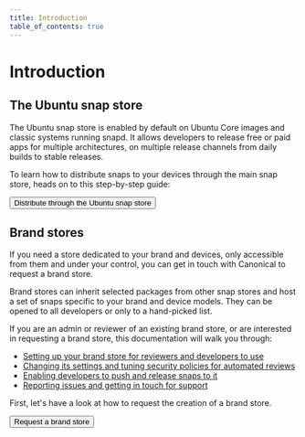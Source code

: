 ```yaml
---
title: Introduction
table_of_contents: true
---
```


# Introduction

## The Ubuntu snap store

The Ubuntu snap store is enabled by default on Ubuntu Core images and classic systems running snapd. It allows developers to release free or paid apps for multiple architectures, on multiple release channels from daily builds to stable releases.

To learn how to distribute snaps to your devices through the main snap store, heads on to this step-by-step guide:

<p><a href="https://snapcraft.io/docs/build-snaps/publish"><button class="p-button--base">Distribute through the Ubuntu snap store</button></a></p>

## Brand stores

If you need a store dedicated to your brand and devices, only accessible from them and under your control, you can get in touch with Canonical to request a brand store.

Brand stores can inherit selected packages from other snap stores and host a set of snaps specific to your brand and device models. They can be opened to all developers or only to a hand-picked list.

If you are an admin or reviewer of an existing brand store, or are interested in requesting a brand store, this documentation will walk you through:

* [Setting up your brand store for reviewers and developers to use](/core/en/build-store/client-setup.html)
* [Changing its settings and tuning security policies for automated reviews](/core/en/build-store/manage.html)
* [Enabling developers to push and release snaps to it](/core/en/build-store/develop.html)
* [Reporting issues and getting in touch for support](/core/en/build-store/issues.html)

First, let's have a look at how to request the creation of a brand store.

<p><a href="/core/en/build-store/create.html"><button class="p-button--base">Request a brand store</button></a></p>
